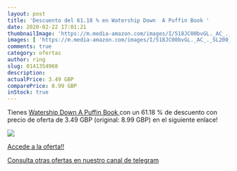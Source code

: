 ```yaml
---
layout: post
title: 'Descuento del 61.18 % en Watership Down  A Puffin Book '
date: 2020-02-22 17:01:21
thumbnailImage: 'https://m.media-amazon.com/images/I/518JC00bvGL._AC_._SL200_.jpg'
images: [ 'https://m.media-amazon.com/images/I/518JC00bvGL._AC_._SL200_.jpg' ]
comments: true
category: ofertas
author: ring
slug: 0141354968
description:
actualPrice: 3.49 GBP
comparePrice: 8.99 GBP
inStock: true
---
```


Tienes [Watership Down  A Puffin Book ](https://www.amazon.co.uk/dp/0141354968/?tag=redken01-21) con un 61.18 % de descuento con precio de oferta de 3.49 GBP (original: 8.99 GBP) en el siguiente enlace!

[![](https://m.media-amazon.com/images/I/518JC00bvGL._AC_._SL200_.jpg)](https://www.amazon.co.uk/dp/0141354968/?tag=redken01-21)

[Accede a la oferta!!](https://www.amazon.co.uk/dp/0141354968/?tag=redken01-21)

[Consulta otras ofertas en nuestro canal de telegram](https://t.me/s/ofertas25)
